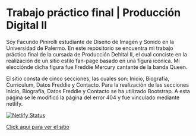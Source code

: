 # Trabajo práctico final | Producción Digital II

Soy Facundo Pinirolli estudiante de Diseño de Imagen y Sonido en la Universidad de Palermo. En este repositorio se encuentra mi trabajo práctico final de la cursada de Producción Dehital II, el cual conciste en la realización de un sitio estilo fan-page basado en una figura icónica. Mi elecciónde dicha figura fue Freddie Mercury cantante de la banda Queen.

El sitio consta de cinco secciones, las cuales son: Inicio, Biografía, Curriculum, Datos Freddie y Contacto. Para la realización de las secciones Inicio, Biografía, Datos Freddie y Contacto se ha utilizado Bootstrap. A esta página se le modificó la página del error 404 y fue vinculado mediante netlify.


[![Netlify Status](https://api.netlify.com/api/v1/badges/3b73e77b-fa23-47e4-b93d-188bc06ad312/deploy-status)](https://app.netlify.com/sites/finalfreddie/deploys)


<a href="https://finalfreddie.netlify.app/">Click aquí para ver el sitio</a>
